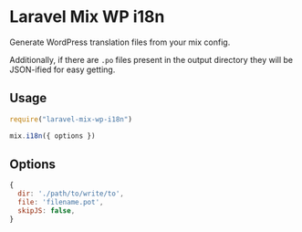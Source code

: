# Laravel Mix WP i18n

Generate WordPress translation files from your mix config.

Additionally, if there are `.po` files present in the output directory they will be JSON-ified for easy getting.

## Usage

```js
require("laravel-mix-wp-i18n")

mix.i18n({ options })
```

## Options

```js
{
  dir: './path/to/write/to',
  file: 'filename.pot',
  skipJS: false,
}
```
